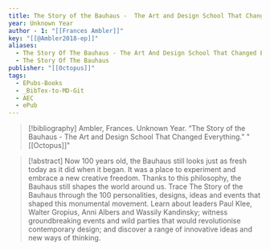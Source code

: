 ```yaml
---
title: The Story of the Bauhaus -  The Art and Design School That Changed Everything
year: Unknown Year
author - 1: "[[Frances Ambler]]"
key: "[[@Ambler2018-ep]]"
aliases:
  - The Story Of The Bauhaus - The Art And Design School That Changed Everything
  - The Story Of The Bauhaus
publisher: "[[Octopus]]"
tags:
  - EPubs-Books
  - _BibTex-to-MD-Git
  - AEC
  - ePub
---
```


> [!bibliography]
> Ambler, Frances. Unknown Year. “The Story of the Bauhaus -  The Art and Design School That Changed Everything.” "[[Octopus]]"

> [!abstract]
> Now 100 years old, the Bauhaus still looks just as fresh today as it did when it began. It was a place to experiment and embrace a new creative freedom. Thanks to this philosophy, the Bauhaus still shapes the world around us. Trace The Story of the Bauhaus through the 100 personalities, designs, ideas and events that shaped this monumental movement. Learn about leaders Paul Klee, Walter Gropius, Anni Albers and Wassily Kandinsky; witness groundbreaking events and wild parties that would revolutionise contemporary design; and discover a range of innovative ideas and new ways of thinking.